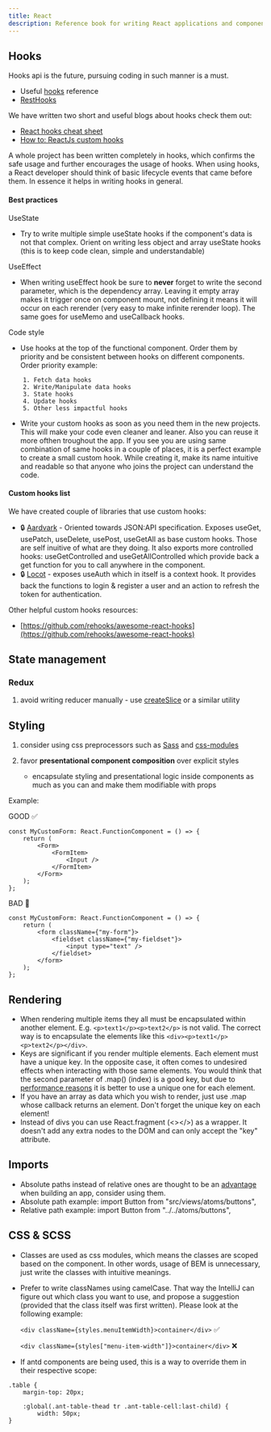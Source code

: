 ```yaml
---
title: React
description: Reference book for writing React applications and components
---
```


## Hooks

Hooks api is the future, pursuing coding in such manner is a must.

-   Useful [hooks](https://github.com/rehooks/awesome-react-hooks) reference
-   [RestHooks](https://resthooks.io/)

We have written two short and useful blogs about hooks check them out:

-   [React hooks cheat sheet](https://dev.to/bornfightcompany/react-hooks-cheat-sheet-3kl9)
-   [How to: ReactJs custom hooks](https://dev.to/bornfightcompany/how-to-reactjs-custom-hooks-1617)

A whole project has been written completely in hooks, which confirms the safe usage and further encourages the
usage of hooks. When using hooks, a React developer should think of basic lifecycle events that came before them.
In essence it helps in writing hooks in general.

#### Best practices

UseState

-   Try to write multiple simple useState hooks if the component's data is not that complex. Orient on writing less
    object and array useState hooks (this is to keep code clean, simple and understandable)

UseEffect

-   When writing useEffect hook be sure to **never** forget to write the second parameter, which is the dependency
    array. Leaving it empty array makes it trigger once on component mount, not defining it means it will occur on
    each rerender (very easy to make infinite rerender loop). The same goes for useMemo and useCallback hooks.

Code style

-   Use hooks at the top of the functional component. Order them by priority and be consistent between hooks on
    different components. Order priority example:

```
	1. Fetch data hooks
	2. Write/Manipulate data hooks
	3. State hooks
	4. Update hooks
	5. Other less impactful hooks
```

-   Write your custom hooks as soon as you need them in the new projects. This will make your code even cleaner and
    leaner. Also you can reuse it more ofthen troughout the app. If you see you are using same combination of same
    hooks in a couple of places, it is a perfect example to create a small custom hook. While creating it, make its
    name intuitive and readable so that anyone who joins the project can understand the code.

#### Custom hooks list

We have created couple of libraries that use custom hooks:

-   🔒 [Aardvark](https://github.com/bornfight/aardvark) - Oriented towards JSON:API specification. Exposes useGet,
    usePatch, useDelete, usePost, useGetAll as base custom hooks. Those are self inuitive of what are they doing.
    It also exports more controlled hooks: useGetControlled and useGetAllControlled which provide back a get
    function for you to call anywhere in the component.
-   🔒 [Locot](https://github.com/bornfight/locot) - exposes useAuth which in itself is a context hook. It provides
    back the functions to login & register a user and an action to refresh the token for authentication.

Other helpful custom hooks resources:

-   [https://github.com/rehooks/awesome-react-hooks](https://github.com/rehooks/awesome-react-hooks)

## State management

### Redux

1. avoid writing reducer manually - use [createSlice](https://redux-starter-kit.js.org/api/createslice#createslice)
   or a similar utility

## Styling

1. consider using css preprocessors such as [Sass](https://sass-lang.com/) and
   [css-modules](https://github.com/css-modules/css-modules)

2. favor **presentational component composition** over explicit styles
    - encapsulate styling and presentational logic inside components as much as you can and make them modifiable
      with props

Example:

GOOD ✅

```TSX
const MyCustomForm: React.FunctionComponent = () => {
    return (
        <Form>
            <FormItem>
                <Input />
            </FormItem>
        </Form>
    );
};
```

BAD 🛑

```TSX
const MyCustomForm: React.FunctionComponent = () => {
    return (
        <form className={"my-form"}>
            <fieldset className={"my-fieldset"}>
                <input type="text" />
            </fieldset>
        </form>
    );
};
```

## Rendering

-   When rendering multiple items they all must be encapsulated within another element. E.g.
    `<p>text1</p><p>text2</p>` is not valid. The correct way is to encapsulate the elements like this
    `<div><p>text1</p><p>text2</p></div>`.
-   Keys are significant if you render multiple elements. Each element must have a unique key. In the opposite
    case, it often comes to undesired effects when interacting with those same elements. You would think that the
    second parameter of .map() (index) is a good key, but due to
    [performance reasons](https://dev.to/jtonzing/the-significance-of-react-keys---a-visual-explanation--56l7) it
    is better to use a unique one for each element.
-   If you have an array as data which you wish to render, just use .map whose callback returns an element. Don't
    forget the unique key on each element!
-   Instead of divs you can use React.fragment (<></>) as a wrapper. It doesn't add any extra nodes to the DOM and
    can only accept the "key" attribute.

## Imports

-   Absolute paths instead of relative ones are thought to be an
    [advantage](https://medium.com/beqode/absolute-vs-relative-import-paths-nodejs-1e4efa65a7bb) when building an
    app, consider using them.
-   Absolute path example: import Button from "src/views/atoms/buttons",
-   Relative path example: import Button from "../../atoms/buttons",

## CSS & SCSS

-   Classes are used as css modules, which means the classes are scoped based on the component. In other words,
    usage of BEM is unnecessary, just write the classes with intuitive meanings.
-   Prefer to write classNames using camelCase. That way the IntelliJ can figure out which class you want to use,
    and propose a suggestion (provided that the class itself was first written). Please look at the following
    example:

    `<div className={styles.menuItemWidth}>container</div>` ✅

    `<div className={styles["menu-item-width"]}>container</div>` ❌

-   If antd components are being used, this is a way to override them in their respective scope:

```
.table {
    margin-top: 20px;

    :global(.ant-table-thead tr .ant-table-cell:last-child) {
        width: 50px;
}
```
